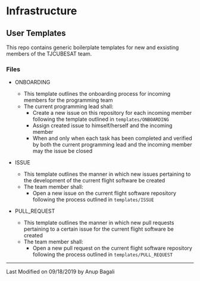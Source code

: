 # Infrastructure
## User Templates

This repo contains generic boilerplate templates for new and exsisting members of the TJCUBESAT team. 

### Files
- ONBOARDING
  * This template outlines the onboarding process for incoming members for the programming team
  * The current programming lead shall:
    - Create a new issue on this repository for each incoming member following the template outlined in `templates/ONBOARDING`
    - Assign created issue to himself/herself and the incoming member
    - When and only when each task has been completed and verified by both the current programming lead and the incoming member may the issue be closed

- ISSUE
	* This template outlines the manner in which new issues pertaining to the development of the current flight software be created
	* The team member shall:
	  - Open a new issue on the current flight software repository following the process outlined in `templates/ISSUE`

- PULL_REQUEST
	* This template outlines the manner in which new pull requests pertaining to a certain issue for the current flight software be created
	* The team member shall:
	  - Open a new pull request on the current flight software repository following the process outlined in `templates/PULL_REQUEST`

---
Last Modified on 09/18/2019 by Anup Bagali
